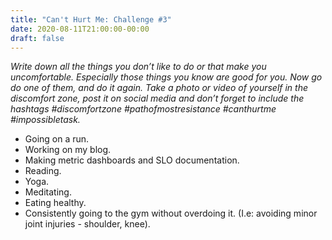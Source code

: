 ```yaml
---
title: "Can't Hurt Me: Challenge #3"
date: 2020-08-11T21:00:00-00:00
draft: false
---
```


_Write down all the things you don’t like to do or that make you uncomfortable. Especially those things you know are good for you. Now go do one of them, and do it again. Take a photo or video of yourself in the discomfort zone, post it on social media and don’t forget to include the hashtags #discomfortzone #pathofmostresistance #canthurtme #impossibletask._

- Going on a run.
- Working on my blog.
- Making metric dashboards and SLO documentation.
- Reading.
- Yoga.
- Meditating.
- Eating healthy.
- Consistently going to the gym without overdoing it. (I.e: avoiding minor joint injuries - shoulder, knee).
